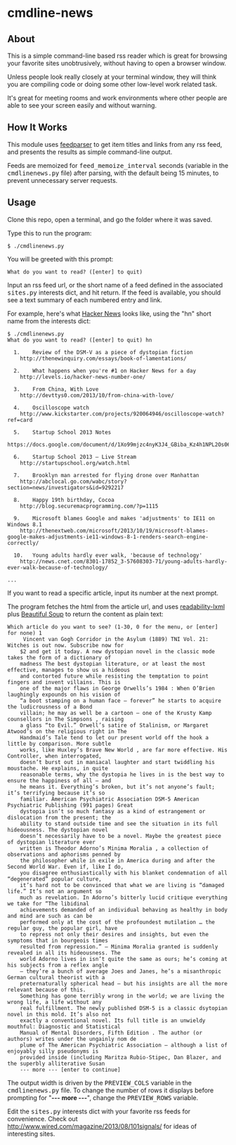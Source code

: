 cmdline-news
============

About
-----

This is a simple command-line based rss reader which is great for browsing your favorite sites unobtrusively, without having to open a browser window.

Unless people look really closely at your terminal window, they will think you are compiling code or doing some other low-level work related task.

It's great for meeting rooms and work environments where other people are able to see your screen easily and without warning.

How It Works 
------------

This module uses <a href="https://pypi.python.org/pypi/feedparser" target="_blank">feedparser</a> to get item titles and links from any rss feed, and presents the results as simple command-line output.

Feeds are memoized for <tt>feed_memoize_interval</tt> seconds (variable in the <tt>cmdlinenews.py</tt> file) after parsing, with the default being 15 minutes, to prevent unnecessary server requests.

Usage
-----

Clone this repo, open a terminal, and go the folder where it was saved.

Type this to run the program:

```
$ ./cmdlinenews.py
```

You will be greeted with this prompt:

```
What do you want to read? ([enter] to quit) 
```

Input an rss feed url, or the short name of a feed defined in the associated <tt>sites.py</tt> interests dict, and hit return. If the feed is available, you should see a text summary of each numbered entry and link.

For example, here's what <a href="https://news.ycombinator.com/" target="_blank">Hacker News</a> looks like, using the "hn" short name from the interests dict:

```
$ ./cmdlinenews.py
What do you want to read? ([enter] to quit) hn
 
  1.	Review of the DSM-V as a piece of dystopian fiction
  	http://thenewinquiry.com/essays/book-of-lamentations/

  2.	What happens when you're #1 on Hacker News for a day
  	http://levels.io/hacker-news-number-one/

  3.	From China, With Love
  	http://devttys0.com/2013/10/from-china-with-love/

  4.	Oscilloscope watch
  	http://www.kickstarter.com/projects/920064946/oscilloscope-watch?ref=card

  5.	Startup School 2013 Notes
  	https://docs.google.com/document/d/1Xo99mjzc4nyK3J4_GBiba_Kz4h1NPL2Os06JhvbCh5c/

  6.	Startup School 2013 – Live Stream
  	http://startupschool.org/watch.html

  7.	Brooklyn man arrested for flying drone over Manhattan
  	http://abclocal.go.com/wabc/story?section=news/investigators&id=9292217

  8.	Happy 19th birthday, Cocoa
  	http://blog.securemacprogramming.com/?p=1115

  9.	Microsoft blames Google and makes 'adjustments' to IE11 on Windows 8.1
  	http://thenextweb.com/microsoft/2013/10/19/microsoft-blames-google-makes-adjustments-ie11-windows-8-1-renders-search-engine-correctly/

  10.	Young adults hardly ever walk, 'because of technology'
  	http://news.cnet.com/8301-17852_3-57608303-71/young-adults-hardly-ever-walk-because-of-technology/

...
```

If you want to read a specific article, input its number at the next prompt. 

The program fetches the html from the article url, and uses <a href="https://pypi.python.org/pypi/readability-lxml" target="_blank">readability-lxml</a> plus <a href="http://www.crummy.com/software/BeautifulSoup/" target="_blank">Beautiful Soup</a> to return the content as plain text:

```
Which article do you want to see? (1-30, 0 for the menu, or [enter] for none) 1
 	 Vincent van Gogh Corridor in the Asylum (1889) TNI Vol. 21: Witches is out now. Subscribe now for
	$2 and get it today. A new dystopian novel in the classic mode takes the form of a dictionary of
	madness The best dystopian literature, or at least the most effective, manages to show us a hideous
	and contorted future while resisting the temptation to point fingers and invent villains. This is
	one of the major flaws in George Orwells’s 1984 : When O’Brien laughingly expounds on his vision of
	“a boot stamping on a human face – forever” he starts to acquire the ludicrousness of a Bond
	villain; he may as well be a cartoon – one of the Krusty Kamp counsellors in The Simpsons , raising
	a glass “to Evil.” Orwell’s satire of Stalinism, or Margaret Atwood’s on the religious right in The
	Handmaid’s Tale tend to let our present world off the hook a little by comparison. More subtle
	works, like Huxley’s Brave New World , are far more effective. His Controller, when interrogated,
	doesn’t burst out in maniacal laughter and start twiddling his moustache. He explains, in quite
	reasonable terms, why the dystopia he lives in is the best way to ensure the happiness of all – and
	he means it. Everything’s broken, but it’s not anyone’s fault; it’s terrifying because it’s so
	familiar. American Psychiatric Association DSM-5 American Psychiatric Publishing (991 pages) Great
	dystopia isn’t so much fantasy as a kind of estrangement or dislocation from the present; the
	ability to stand outside time and see the situation in its full hideousness. The dystopian novel
	doesn’t necessarily have to be a novel. Maybe the greatest piece of dystopian literature ever
	written is Theodor Adorno’s Minima Moralia , a collection of observations and aphorisms penned by
	the philosopher while in exile in America during and after the Second World War. Even if, like I do,
	you disagree enthusiastically with his blanket condemnation of all “degenerated” popular culture,
	it’s hard not to be convinced that what we are living is “damaged life.” It’s not an argument so
	much as revelation. In Adorno’s bitterly lucid critique everything we take for “The libidinal
	achievements demanded of an individual behaving as healthy in body and mind are such as can be
	performed only at the cost of the profoundest mutilation … the regular guy, the popular girl, have
	to repress not only their desires and insights, but even the symptoms that in bourgeois times
	resulted from repression.” – Minima Moralia granted is suddenly revealed in all its hideousness. The
	world Adorno lives in isn’t quite the same as ours; he’s coming at his subjects from a reflex angle
	– they’re a bunch of average Joes and Janes, he’s a misanthropic German cultural theorist with a
	preternaturally spherical head – but his insights are all the more relevant because of this.
	Something has gone terribly wrong in the world; we are living the wrong life, a life without any
	real fulfillment. The newly published DSM-5 is a classic dsytopian novel in this mold. It’s also not
	exactly a conventional novel. Its full title is an unwieldy mouthful: Diagnostic and Statistical
	Manual of Mental Disorders, Fifth Edition . The author (or authors) writes under the ungainly nom de
	plume of The American Psychiatric Association – although a list of enjoyably silly pseudonyms is
	provided inside (including Maritza Rubio-Stipec, Dan Blazer, and the superbly alliterative Susan
	--- more --- [enter to continue]
```

The output width is driven by the <tt>PREVIEW_COLS</tt> variable in the <tt>cmdlinenews.py</tt> file. To change the number of rows it displays before prompting for "<b>--- more ---</b>", change the <tt>PREVIEW_ROWS</tt> variable.

Edit the <tt>sites.py</tt> interests dict with your favorite rss feeds for convenience. Check out <a href="http://www.wired.com/magazine/2013/08/101signals/" target="_blank">http://www.wired.com/magazine/2013/08/101signals/</a> for ideas of interesting sites.

